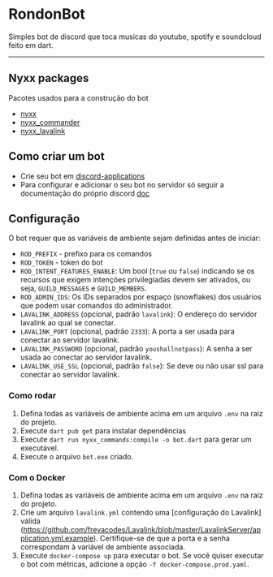 # RondonBot

Simples bot de discord que toca musicas do youtube, spotify e soundcloud feito em dart.

<hr />

## Nyxx packages

Pacotes usados para a construção do bot

- [nyxx](https://github.com/nyxx-discord/nyxx)
- [nyxx_commander](https://github.com/nyxx-discord/nyxx_commander)
- [nyxx_lavalink](https://github.com/nyxx-discord/nyxx_lavalink)

## Como criar um bot

 - Crie seu bot em [discord-applications](https://discord.com/developers/applications)
 - Para configurar e adicionar o seu bot no servidor só seguir a documentação do próprio discord [doc](https://discord.com/developers/docs/getting-started#configuring-a-bot)


## Configuração

O bot requer que as variáveis ​​de ambiente sejam definidas antes de iniciar:
 - `ROD_PREFIX` - prefixo para os comandos
 - `ROD_TOKEN` - token do bot
 - `ROD_INTENT_FEATURES_ENABLE`: Um bool (`true` ou `false`) indicando se os recursos que exigem intenções privilegiadas devem ser ativados, ou seja, `GUILD_MESSAGES` e `GUILD_MEMBERS`.
 - `ROD_ADMIN_IDS`: Os IDs separados por espaço (snowflakes) dos usuários que podem usar comandos do administrador.
 - `LAVALINK_ADDRESS` (opcional, padrão `lavalink`): O endereço do servidor lavalink ao qual se conectar.
 - `LAVALINK_PORT` (opcional, padrão `2333`): A porta a ser usada para conectar ao servidor lavalink.
 - `LAVALINK_PASSWORD` (opcional, padrão `youshallnotpass`): A senha a ser usada ao conectar ao servidor lavalink.
 - `LAVALINK_USE_SSL` (opcional, padrão `false`): Se deve ou não usar ssl para conectar ao servidor lavalink.


### Como rodar

1. Defina todas as variáveis ​​de ambiente acima em um arquivo `.env` na raiz do projeto.
2. Execute `dart pub get` para instalar dependências
3. Execute `dart run nyxx_commands:compile -o bot.dart` para gerar um executável.
4. Execute o arquivo `bot.exe` criado.

### Com o Docker

1. Defina todas as variáveis ​​de ambiente acima em um arquivo `.env` na raiz do projeto.
2. Crie um arquivo `lavalink.yml` contendo uma [configuração do Lavalink] válida (https://github.com/freyacodes/Lavalink/blob/master/LavalinkServer/application.yml.example). Certifique-se de que a porta e a senha correspondam à variável de ambiente associada.
3. Execute `docker-compose up` para executar o bot. Se você quiser executar o bot com métricas, adicione a opção `-f docker-compose.prod.yaml`.
